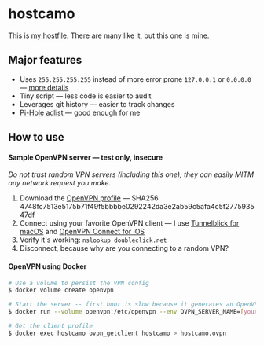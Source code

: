 # hostcamo

This is [my hostfile](https://gitlab.com/fengb/hostcamo/-/jobs/artifacts/master/raw/dist/hosts?job=hosts). There are many like it, but this one is mine.

## Major features

* Uses `255.255.255.255` instead of more error prone `127.0.0.1` or `0.0.0.0` — [more details](docs/ip-address.md)
* Tiny script — less code is easier to audit
* Leverages git history — easier to track changes
* [Pi-Hole adlist](https://raw.githubusercontent.com/pi-hole/pi-hole/master/adlists.default) — good enough for me

## How to use

#### Sample OpenVPN server — test only, insecure

_Do not trust random VPN servers (including this one); they can easily MITM any network request you make._

1. Download the [OpenVPN profile](https://gitlab.com/fengb/hostcamo/uploads/0c3d0ce1865282788fb0a30a96f9222f/hostcamo-example.ovpn) — SHA256 4748fc7513e5175b71f49f5bbbbe0292242da3e2ab59c5afa4c5f277593547df
2. Connect using your favorite OpenVPN client — I use [Tunnelblick for macOS](https://tunnelblick.net/) and [OpenVPN Connect for iOS](https://itunes.apple.com/us/app/openvpn-connect/id590379981)
3. Verify it's working: `nslookup doubleclick.net`
4. Disconnect, because why are you connecting to a random VPN?

#### OpenVPN using Docker

```bash
# Use a volume to persist the VPN config
$ docker volume create openvpn

# Start the server -- first boot is slow because it generates an OpenVPN config
$ docker run --volume openvpn:/etc/openvpn --env OVPN_SERVER_NAME=[your-hostname] --name hostcamo --detach --publish-all registry.gitlab.com/fengb/hostcamo

# Get the client profile
$ docker exec hostcamo ovpn_getclient hostcamo > hostcamo.ovpn
```

